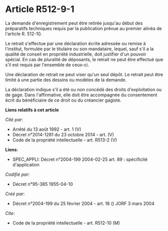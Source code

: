 # Article R512-9-1

La demande d'enregistrement peut être retirée jusqu'au début des préparatifs techniques requis par la publication prévue au
premier alinéa de l'article R. 512-10.

Le retrait s'effectue par une déclaration écrite adressée ou remise à l'institut, formulée par le titulaire ou son
mandataire, lequel, sauf s'il a la qualité de conseil en propriété industrielle, doit justifier d'un pouvoir spécial. En cas
de pluralité de déposants, le retrait ne peut être effectué que s'il est requis par l'ensemble de ceux-ci.

Une déclaration de retrait ne peut viser qu'un seul dépôt. Le retrait peut être limité à une partie des dessins ou modèles de
la demande.

La déclaration indique s'il a été ou non concédé des droits d'exploitation ou de gage. Dans l'affirmative, elle doit être
accompagnée du consentement écrit du bénéficiaire de ce droit ou du créancier gagiste.

**Liens relatifs à cet article**

_Cité par_:

  - Arrêté du 13 août 1992 - art. 1 (V)
  - Décret n°2014-1281 du 23 octobre 2014 - art. (V)
  - Code de la propriété intellectuelle - art. R513-2 (V)

**Liens**:

  - SPEC_APPLI: Décret n°2004-199 2004-02-25 art. 89 : spécificité d'application

_Codifié par_:

  - Décret n°95-385 1955-04-10

_Créé par_:

  - Décret n°2004-199 du 25 février 2004 - art. 18 () JORF 3 mars 2004

_Cite_:

  - Code de la propriété intellectuelle - art. R512-10 (M)
